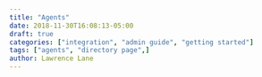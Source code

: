```yaml
---
title: "Agents"
date: 2018-11-30T16:08:13-05:00
draft: true
categories: ["integration", "admin guide", "getting started"]
tags: ["agents", "directory page",]
author: Lawrence Lane
---
```

